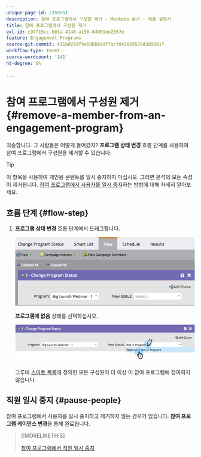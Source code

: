 ```yaml
---
unique-page-id: 2359951
description: 참여 프로그램에서 구성원 제거 - Marketo 문서 - 제품 설명서
title: 참여 프로그램에서 구성원 제거
exl-id: c97f15cc-b01a-4148-a150-84901ee2567e
feature: Engagement Programs
source-git-commit: 431bd258f9a68bbb9df7acf043085578d3d91b1f
workflow-type: tm+mt
source-wordcount: '141'
ht-degree: 0%

---
```


# 참여 프로그램에서 구성원 제거 {#remove-a-member-from-an-engagement-program}

죄송합니다. 그 사람들은 어떻게 들어갔지? **프로그램 상태 변경** 흐름 단계를 사용하여 참여 프로그램에서 구성원을 제거할 수 있습니다.

>[!TIP]
>
>이 항목을 사용하여 개인용 콘텐트를 일시 중지하지 마십시오. 그러면 분석의 모든 속성이 제거됩니다. [참여 프로그램에서 사용자를 일시 중지](/help/marketo/product-docs/email-marketing/drip-nurturing/using-engagement-programs/pause-people-in-an-engagement-program.md)하는 방법에 대해 자세히 알아보세요.

## 흐름 단계 {#flow-step}

1. **프로그램 상태 변경** 흐름 단계에서 드래그합니다.

   ![](assets/image2014-9-15-18-3a15-3a57.png)

   **프로그램에 없음** 상태를 선택하십시오.

   ![](assets/image2014-9-15-18-3a16-3a2.png)

   그루비 [스마트 목록](/help/marketo/product-docs/core-marketo-concepts/smart-lists-and-static-lists/creating-a-smart-list/create-a-smart-list.md)에 정의한 모든 구성원이 더 이상 이 참여 프로그램에 참여하지 않습니다.

## 직원 일시 중지  {#pause-people}

참여 프로그램에서 사용자를 일시 중지하고 제거하지 않는 경우가 있습니다. **참여 프로그램 케이던스 변경**&#x200B;을 통해 완료됩니다.

>[!MORELIKETHIS]
>
>[참여 프로그램에서 직원 일시 중지](/help/marketo/product-docs/email-marketing/drip-nurturing/using-engagement-programs/pause-people-in-an-engagement-program.md)
